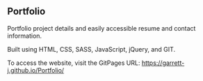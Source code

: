 ## Portfolio

Portfolio project details and easily accessible resume and contact information.

Built using HTML, CSS, SASS, JavaScript, jQuery, and GIT.

To access the website, visit the GitPages URL: https://garrett-j.github.io/Portfolio/
